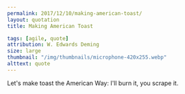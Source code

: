 ```yaml
---
permalink: 2017/12/10/making-american-toast/
layout: quotation
title: Making American Toast

tags: [agile, quote]
attribution: W. Edwards Deming
size: large
thumbnail: "/img/thumbnails/microphone-420x255.webp"
alttext: quote
---
```


Let's make toast the American Way: I'll burn it, you scrape it.
